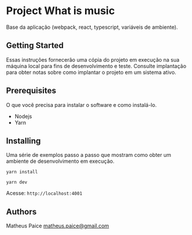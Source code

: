 # Project What is music

Base da aplicação (webpack, react, typescript, variáveis de ambiente).

## Getting Started

Essas instruções fornecerão uma cópia do projeto em execução na sua máquina local para fins de desenvolvimento e teste. Consulte implantação para obter notas sobre como implantar o projeto em um sistema ativo.

## Prerequisites

O que você precisa para instalar o software e como instalá-lo.

-   Nodejs
-   Yarn

## Installing

Uma série de exemplos passo a passo que mostram como obter um ambiente de desenvolvimento em execução.

```
yarn install
```

```
yarn dev
```

Acesse: `http://localhost:4001`

## Authors

Matheus Paice <matheus.paice@gmail.com>
